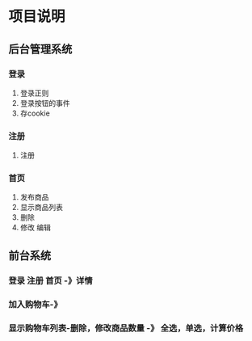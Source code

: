 # 项目说明


## 后台管理系统

### 登录
1. 登录正则
2. 登录按钮的事件
3. 存cookie

### 注册
1. 注册


### 首页
1. 发布商品
2. 显示商品列表
3. 删除
4. 修改 编辑


## 前台系统
### 登录 注册 首页 -》详情 
### 
### 
### 加入购物车-》 

### 显示购物车列表-删除，修改商品数量 -》 全选，单选，计算价格
